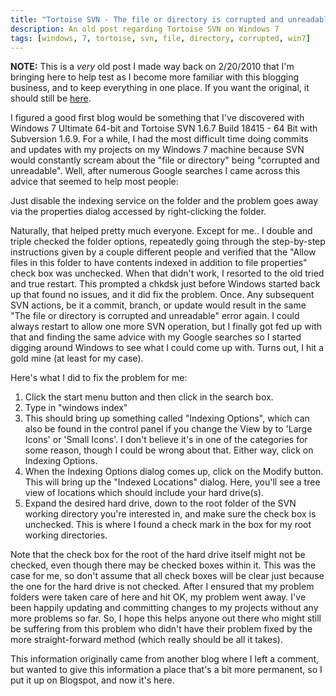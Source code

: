```yaml
---
title: "Tortoise SVN - The file or directory is corrupted and unreadable in Windows 7"
description: An old post regarding Tortoise SVN on Windows 7
tags: [windows, 7, tortoise, svn, file, directory, corrupted, win7]
---
```


<strong>NOTE:</strong> This is a <em>very</em> old post I made way back on 2/20/2010 that I'm bringing here to help
test as I become more familiar with this blogging business, and to keep everything in one place. If you want the
original, it should still be [here](https://tomizechsterson.blogspot.com/2010/02/tortoise-svn-file-or-directory-is.html).

I figured a good first blog would be something that I've discovered with Windows 7 Ultimate 64-bit and Tortoise SVN
1.6.7 Build 18415 - 64 Bit with Subversion 1.6.9. For a while, I had the most difficult time doing commits and updates
with my projects on my Windows 7 machine because SVN would constantly scream about the "file or directory" being
"corrupted and unreadable". Well, after numerous Google searches I came across this advice that seemed to help most
people:

Just disable the indexing service on the folder and the problem goes away via the properties dialog accessed by
right-clicking the folder.

Naturally, that helped pretty much everyone. Except for me.. I double and triple checked the folder options, repeatedly
going through the step-by-step instructions given by a couple different people and verified that the "Allow files in
this folder to have contents indexed in addition to file properties" check box was unchecked. When that didn't work, I
resorted to the old tried and true restart. This prompted a chkdsk just before Windows started back up that found no
issues, and it did fix the problem. Once. Any subsequent SVN actions, be it a commit, branch, or update would result in
the same "The file or directory is corrupted and unreadable" error again. I could always restart to allow one more SVN
operation, but I finally got fed up with that and finding the same advice with my Google searches so I started digging
around Windows to see what I could come up with. Turns out, I hit a gold mine (at least for my case).

Here's what I did to fix the problem for me:
1. Click the start menu button and then click in the search box.
2. Type in "windows index"
3. This should bring up something called "Indexing Options", which can also be found in the control panel if you change
the View by to 'Large Icons' or 'Small Icons'. I don't believe it's in one of the categories for some reason, though I
could be wrong about that. Either way, click on Indexing Options.
4. When the Indexing Options dialog comes up, click on the Modify button. This will bring up the "Indexed Locations"
dialog. Here, you'll see a tree view of locations which should include your hard drive(s).
5. Expand the desired hard drive, down to the root folder of the SVN working directory you're interested in, and make
sure the check box is unchecked. This is where I found a check mark in the box for my root working directories.

Note that the check box for the root of the hard drive itself might not be checked, even though there may be checked
boxes within it. This was the case for me, so don't assume that all check boxes will be clear just because the one for
the hard drive is not checked. After I ensured that my problem folders were taken care of here and hit OK, my problem
went away. I've been happily updating and committing changes to my projects without any more problems so far. So, I
hope this helps anyone out there who might still be suffering from this problem who didn't have their problem fixed by
the more straight-forward method (which really should be all it takes).

This information originally came from another blog where I left a comment, but wanted to give this information a place
that's a bit more permanent, so I put it up on Blogspot, and now it's here.
